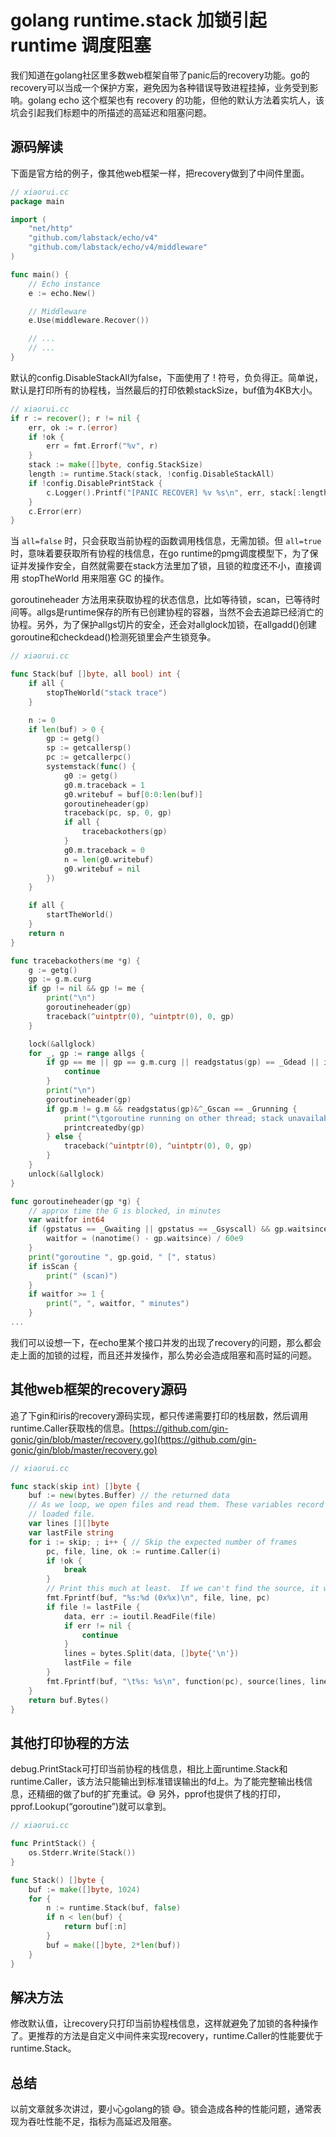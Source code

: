 # golang runtime.stack 加锁引起 runtime 调度阻塞

我们知道在golang社区里多数web框架自带了panic后的recovery功能。go的recovery可以当成一个保护方案，避免因为各种错误导致进程挂掉，业务受到影响。golang echo 这个框架也有 recovery 的功能，但他的默认方法着实坑人，该坑会引起我们标题中的所描述的高延迟和阻塞问题。

## 源码解读

下面是官方给的例子，像其他web框架一样，把recovery做到了中间件里面。

```go
// xiaorui.cc
package main

import (
	"net/http"
	"github.com/labstack/echo/v4"
	"github.com/labstack/echo/v4/middleware"
)

func main() {
	// Echo instance
	e := echo.New()

	// Middleware
	e.Use(middleware.Recover())

	// ...
	// ...
}
```

默认的config.DisableStackAll为false，下面使用了 ! 符号，负负得正。简单说，默认是打印所有的协程栈，当然最后的打印依赖stackSize，buf值为4KB大小。

```go
// xiaorui.cc
if r := recover(); r != nil {
	err, ok := r.(error)
	if !ok {
		err = fmt.Errorf("%v", r)
	}
	stack := make([]byte, config.StackSize)
	length := runtime.Stack(stack, !config.DisableStackAll)
	if !config.DisablePrintStack {
		c.Logger().Printf("[PANIC RECOVER] %v %s\n", err, stack[:length])
	}
	c.Error(err)
}
```

当 `all=false` 时，只会获取当前协程的函数调用栈信息，无需加锁。但 `all=true` 时，意味着要获取所有协程的栈信息，在go runtime的pmg调度模型下，为了保证并发操作安全，自然就需要在stack方法里加了锁，且锁的粒度还不小，直接调用 stopTheWorld 用来阻塞 GC 的操作。

goroutineheader 方法用来获取协程的状态信息，比如等待锁，scan，已等待时间等。allgs是runtime保存的所有已创建协程的容器，当然不会去追踪已经消亡的协程。另外，为了保护allgs切片的安全，还会对allglock加锁，在allgadd()创建goroutine和checkdead()检测死锁里会产生锁竞争。

```go
// xiaorui.cc

func Stack(buf []byte, all bool) int {
	if all {
		stopTheWorld("stack trace")
	}

	n := 0
	if len(buf) > 0 {
		gp := getg()
		sp := getcallersp()
		pc := getcallerpc()
		systemstack(func() {
			g0 := getg()
			g0.m.traceback = 1
			g0.writebuf = buf[0:0:len(buf)]
			goroutineheader(gp)
			traceback(pc, sp, 0, gp)
			if all {
				tracebackothers(gp)
			}
			g0.m.traceback = 0
			n = len(g0.writebuf)
			g0.writebuf = nil
		})
	}

	if all {
		startTheWorld()
	}
	return n
}

func tracebackothers(me *g) {
	g := getg()
	gp := g.m.curg
	if gp != nil && gp != me {
		print("\n")
		goroutineheader(gp)
		traceback(^uintptr(0), ^uintptr(0), 0, gp)
	}

	lock(&allglock)
	for _, gp := range allgs {
		if gp == me || gp == g.m.curg || readgstatus(gp) == _Gdead || isSystemGoroutine(gp, false) && level < 2 {
			continue
		}
		print("\n")
		goroutineheader(gp)
		if gp.m != g.m && readgstatus(gp)&^_Gscan == _Grunning {
			print("\tgoroutine running on other thread; stack unavailable\n")
			printcreatedby(gp)
		} else {
			traceback(^uintptr(0), ^uintptr(0), 0, gp)
		}
	}
	unlock(&allglock)
}

func goroutineheader(gp *g) {
	// approx time the G is blocked, in minutes
	var waitfor int64
	if (gpstatus == _Gwaiting || gpstatus == _Gsyscall) && gp.waitsince != 0 {
		waitfor = (nanotime() - gp.waitsince) / 60e9
	}
	print("goroutine ", gp.goid, " [", status)
	if isScan {
		print(" (scan)")
	}
	if waitfor >= 1 {
		print(", ", waitfor, " minutes")
	}
...
```

我们可以设想一下，在echo里某个接口并发的出现了recovery的问题，那么都会走上面的加锁的过程，而且还并发操作，那么势必会造成阻塞和高时延的问题。

## 其他web框架的recovery源码

追了下gin和iris的recovery源码实现，都只传递需要打印的栈层数，然后调用runtime.Caller获取栈的信息。[https://github.com/gin-gonic/gin/blob/master/recovery.go](https://github.com/gin-gonic/gin/blob/master/recovery.go)

```go
// xiaorui.cc

func stack(skip int) []byte {
	buf := new(bytes.Buffer) // the returned data
	// As we loop, we open files and read them. These variables record the currently
	// loaded file.
	var lines [][]byte
	var lastFile string
	for i := skip; ; i++ { // Skip the expected number of frames
		pc, file, line, ok := runtime.Caller(i)
		if !ok {
			break
		}
		// Print this much at least.  If we can't find the source, it won't show.
		fmt.Fprintf(buf, "%s:%d (0x%x)\n", file, line, pc)
		if file != lastFile {
			data, err := ioutil.ReadFile(file)
			if err != nil {
				continue
			}
			lines = bytes.Split(data, []byte{'\n'})
			lastFile = file
		}
		fmt.Fprintf(buf, "\t%s: %s\n", function(pc), source(lines, line))
	}
	return buf.Bytes()
}
```

## 其他打印协程的方法

debug.PrintStack可打印当前协程的栈信息，相比上面runtime.Stack和runtime.Caller，该方法只能输出到标准错误输出的fd上。为了能完整输出栈信息，还精细的做了buf的扩充重试。😅 另外，pprof也提供了栈的打印，pprof.Lookup(“goroutine”)就可以拿到。

```go
// xiaorui.cc

func PrintStack() {
	os.Stderr.Write(Stack())
}

func Stack() []byte {
	buf := make([]byte, 1024)
	for {
		n := runtime.Stack(buf, false)
		if n < len(buf) {
			return buf[:n]
		}
		buf = make([]byte, 2*len(buf))
	}
}
```

## 解决方法

修改默认值，让recovery只打印当前协程栈信息，这样就避免了加锁的各种操作了。更推荐的方法是自定义中间件来实现recovery，runtime.Caller的性能要优于runtime.Stack。

## 总结

以前文章就多次讲过，要小心golang的锁 😅。锁会造成各种的性能问题，通常表现为吞吐性能不足，指标为高延迟及阻塞。